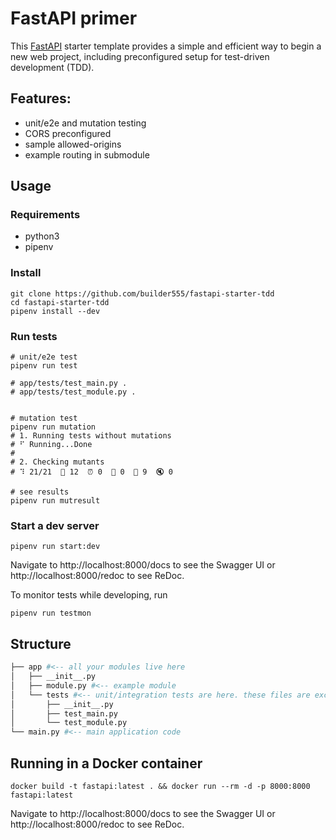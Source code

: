 # FastAPI primer

This [FastAPI](https://fastapi.tiangolo.com) starter template provides a simple and efficient way to begin a new web project, including preconfigured setup for test-driven development (TDD).

## Features:

* unit/e2e and mutation testing
* CORS preconfigured
* sample allowed-origins
* example routing in submodule

## Usage

### Requirements

* python3
* pipenv

### Install

```shell
git clone https://github.com/builder555/fastapi-starter-tdd
cd fastapi-starter-tdd
pipenv install --dev
```

### Run tests
```shell
# unit/e2e test
pipenv run test

# app/tests/test_main.py .
# app/tests/test_module.py .


# mutation test
pipenv run mutation
# 1. Running tests without mutations
# ⠋ Running...Done
#
# 2. Checking mutants
# ⠹ 21/21  🎉 12  ⏰ 0  🤔 0  🙁 9  🔇 0

# see results
pipenv run mutresult
```

### Start a dev server

```shell
pipenv run start:dev
```

Navigate to http://localhost:8000/docs to see the Swagger UI or http://localhost:8000/redoc to see ReDoc.

To monitor tests while developing, run

```shell
pipenv run testmon
```

## Structure

```bash
├── app #<-- all your modules live here
│   ├── __init__.py
│   ├── module.py #<-- example module
│   └── tests #<-- unit/integration tests are here. these files are excluded from mutation
│       ├── __init__.py
│       ├── test_main.py
│       └── test_module.py
└── main.py #<-- main application code
```

## Running in a Docker container

```
docker build -t fastapi:latest . && docker run --rm -d -p 8000:8000 fastapi:latest
```

Navigate to http://localhost:8000/docs to see the Swagger UI or http://localhost:8000/redoc to see ReDoc.
